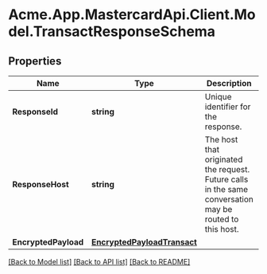 
# Acme.App.MastercardApi.Client.Model.TransactResponseSchema

## Properties

Name | Type | Description | Notes
------------ | ------------- | ------------- | -------------
**ResponseId** | **string** | Unique identifier for the response.  | [optional] 
**ResponseHost** | **string** | The host that originated the request. Future calls in the same conversation may be routed to this host.  | [optional] 
**EncryptedPayload** | [**EncryptedPayloadTransact**](EncryptedPayloadTransact.md) |  | [optional] 

[[Back to Model list]](../README.md#documentation-for-models)
[[Back to API list]](../README.md#documentation-for-api-endpoints)
[[Back to README]](../README.md)

